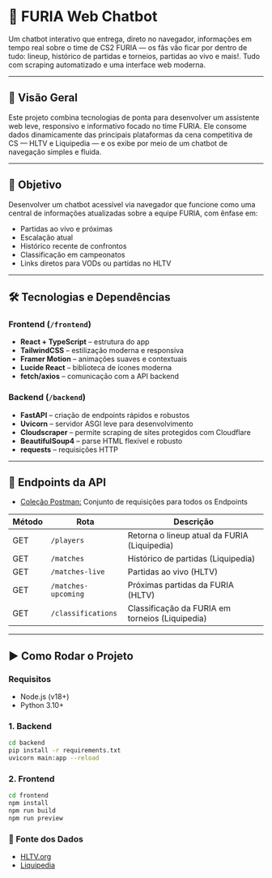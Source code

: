 # 🦍 FURIA Web Chatbot

Um chatbot interativo que entrega, direto no navegador, informações em tempo real sobre o time de CS2 FURIA — os fãs vão ficar por dentro de tudo: lineup, histórico de partidas e torneios, partidas ao vivo e mais!. Tudo com scraping automatizado e uma interface web moderna.

---

## 📌 Visão Geral

Este projeto combina tecnologias de ponta para desenvolver um assistente web leve, responsivo e informativo focado no time FURIA. Ele consome dados dinamicamente das principais plataformas da cena competitiva de CS — HLTV e Liquipedia — e os exibe por meio de um chatbot de navegação simples e fluida.

---

## 🎯 Objetivo

Desenvolver um chatbot acessível via navegador que funcione como uma central de informações atualizadas sobre a equipe FURIA, com ênfase em:

- Partidas ao vivo e próximas
- Escalação atual
- Histórico recente de confrontos
- Classificação em campeonatos
- Links diretos para VODs ou partidas no HLTV

---

## 🛠️ Tecnologias e Dependências

### Frontend (`/frontend`)

- **React + TypeScript** – estrutura do app
- **TailwindCSS** – estilização moderna e responsiva
- **Framer Motion** – animações suaves e contextuais
- **Lucide React** – biblioteca de ícones moderna
- **fetch/axios** – comunicação com a API backend

### Backend (`/backend`)

- **FastAPI** – criação de endpoints rápidos e robustos
- **Uvicorn** – servidor ASGI leve para desenvolvimento
- **Cloudscraper** – permite scraping de sites protegidos com Cloudflare
- **BeautifulSoup4** – parse HTML flexível e robusto
- **requests** – requisições HTTP

---

## 🔌 Endpoints da API

- [Coleção Postman:](https://www.postman.com/zaynerorved/furia-experincia-conversacional/request/ce3flq3/get-requests?action=share&creator=39359442&ctx=documentation) Conjunto de requisições para todos os Endpoints

| Método | Rota                  | Descrição                                    |
|--------|------------------------|----------------------------------------------|
| GET    | `/players`             | Retorna o lineup atual da FURIA (Liquipedia) |
| GET    | `/matches`             | Histórico de partidas (Liquipedia)           |
| GET    | `/matches-live`        | Partidas ao vivo (HLTV)                      |
| GET    | `/matches-upcoming`    | Próximas partidas da FURIA (HLTV)            |
| GET    | `/classifications`     | Classificação da FURIA em torneios (Liquipedia) |

---

## ▶️ Como Rodar o Projeto

### Requisitos
- Node.js (v18+)
- Python 3.10+

### 1. Backend
```bash
cd backend
pip install -r requirements.txt
uvicorn main:app --reload
```
### 2. Frontend
```bash
cd frontend
npm install
npm run build
npm run preview
```
### 🔗 Fonte dos Dados
- [HLTV.org](https://www.hltv.org/)
- [Liquipedia](https://liquipedia.net/counterstrike/Main_Page)
